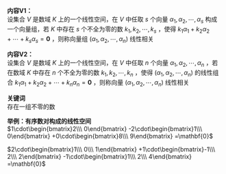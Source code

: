 **内容V1：**  
设集合 $V$ 是数域 $K$ 上的一个线性空间，在 $V$ 中任取 $s$ 个向量 $\alpha_1,\alpha_2,\cdots,\alpha_s$ 构成一个向量组，若 $K$ 中存在 $s$ 个不全为零的数 $k_1,k_2,\cdots,k_s$ ，使得 $k_1\alpha_1+k_2\alpha_2+\cdots+k_s\alpha_s=\mathbf{0}$ ，则称向量组 $(\alpha_1,\alpha_2,\cdots,\alpha_n)$ 线性相关  
  
**内容V2：**  
设集合 $V$ 是数域 $K$ 上的一个线性空间，在 $V$ 中任取 $n$ 个向量 $\alpha_1,\alpha_2,\cdots,\alpha_n$ ，若在数域 $K$ 中存在 $n$ 个不全为零的数 $k_1,k_2,\cdots,k_n$ ，使得 $(\alpha_1,\alpha_2,\cdots,\alpha_n)$ 的线性组合 $k_1\alpha_1+k_2\alpha_2+\cdots+k_n\alpha_n=\mathbf{0}$ ，则称向量 $(\alpha_1,\alpha_2,\cdots,\alpha_n)$ 线性相关  
  
**关键词**  
存在一组不零的数  
  
**举例：有序数对构成的线性空间**  
$1\cdot\begin{bmatrix}2\\\ 0\end{bmatrix}  
-2\cdot\begin{bmatrix}1\\\ 0\end{bmatrix}  
+0\cdot\begin{bmatrix}8\\\ 9\end{bmatrix}  
=\mathbf{0}$  
  
$2\cdot\begin{bmatrix}1\\\ 0\\\ 1\end{bmatrix}  
+1\cdot\begin{bmatrix}-1\\\ 2\\\ 2\end{bmatrix}  
-1\cdot\begin{bmatrix}1\\\ 2\\\ 4\end{bmatrix}  
=\mathbf{0}$  
